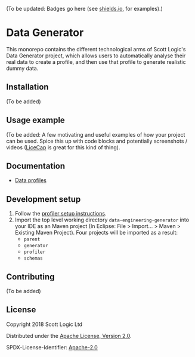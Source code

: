 (To be updated: Badges go here (see [shields.io](https://shields.io/), for examples).)

# Data Generator

This monorepo contains the different technological arms of Scott Logic's Data Generator project, which allows users to automatically analyse their real data to create a profile, and then use that profile to generate realistic dummy data.

## Installation

(To be added)

## Usage example

(To be added: A few motivating and useful examples of how your project can be used. Spice this up with code blocks and potentially screenshots / videos ([LiceCap](https://www.cockos.com/licecap/) is great for this kind of thing).

## Documentation

* [Data profiles](docs/Profiles.md)

## Development setup

1) Follow the [profiler setup instructions](profiler/README.md).
2) Import the top level working directory `data-engineering-generator` into your IDE as an Maven project (In Eclipse: File > Import... > Maven > Existing Maven Project).  Four projects will be imported as a result:
   - `parent`
   - `generator`
   - `profiler`
   - `schemas` 

## Contributing

(To be added)

## License

Copyright 2018 Scott Logic Ltd

Distributed under the [Apache License, Version 2.0](http://www.apache.org/licenses/LICENSE-2.0).

SPDX-License-Identifier: [Apache-2.0](https://spdx.org/licenses/Apache-2.0)
